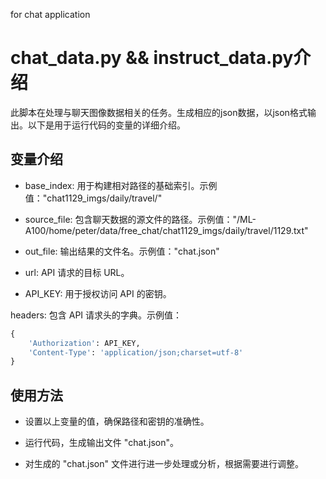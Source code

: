 for chat application
# chat_data.py && instruct_data.py介绍

此脚本在处理与聊天图像数据相关的任务。生成相应的json数据，以json格式输出。以下是用于运行代码的变量的详细介绍。

## 变量介绍
- base_index: 用于构建相对路径的基础索引。示例值："chat1129_imgs/daily/travel/"

- source_file: 包含聊天数据的源文件的路径。示例值："/ML-A100/home/peter/data/free_chat/chat1129_imgs/daily/travel/1129.txt"

- out_file: 输出结果的文件名。示例值："chat.json"

- url: API 请求的目标 URL。

- API_KEY: 用于授权访问 API 的密钥。

headers: 包含 API 请求头的字典。示例值：
```python
{
    'Authorization': API_KEY,
    'Content-Type': 'application/json;charset=utf-8'
}
```
## 使用方法
- 设置以上变量的值，确保路径和密钥的准确性。

- 运行代码，生成输出文件 "chat.json"。

- 对生成的 "chat.json" 文件进行进一步处理或分析，根据需要进行调整。


